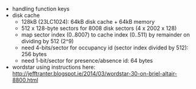 - handling function keys
- disk cache
  - 128kB (23LC1024): 64kB disk cache + 64kB memory
  - 512 x 128-byte sectors for 8008 disk sectors (4 x 2002 x 128)
  - map sector index (0..8007) to cache index (0..511) by remainder on dividing by 512 (2^9)
  - need 4-bits/sector for occupancy id (sector index divided by 512): 256 bytes
  - need 1-bit/sector for presence/absence id: 64 bytes
- wordstar using instructions here:
  http://jefftranter.blogspot.ie/2014/03/wordstar-30-on-briel-altair-8800.html

